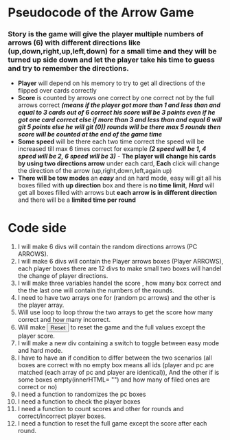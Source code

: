 # Pseudocode of the Arrow Game

### Story is the game will give the player multiple numbers of arrows (6) with different directions like (up,down,right,up,left,down) for a small time and they will be turned up side down and let the player take his time to guess and try to remember the directions.

- **Player** will depend on his memory to try to get all directions of the flipped over cards correctly
- **Score** is counted by arrows one correct by one correct not by the full arrows correct
  **_(means if the player got more than 1 and less than and equal to 3 cards out of 6 correct his score will be 3 points even if he got one card correct else if more than 3 and less than and equal 6 will git 5 points else he will git (0)) rounds will be there max 5 rounds then score will be counted at the end of the game time_**
- **Some speed** will be there each two time correct the speed will be increased till max 6 times correct for example **_(2 speed will be 1, 4 speed will be 2, 6 speed will be 3)_** - **The player will change his cards by using two directions arrow** under each card, **Each** click will change the direction of the arrow (up,right,down,left,again up)
- **There will be tow modes** an **_easy_** and an hard mode, easy will git all his boxes filled with **up direction** box and there is **no time limit**, **_Hard_** will get all boxes filled with arrows but **each arrow is in different direction** and there will be a **limited time per round**

# Code side

1. I will make 6 divs will contain the random directions arrows (PC ARROWS).
2. I will make 6 divs will contain the Player arrows boxes (Player ARROWS), each player boxes there are 12 divs to make small two boxes will handel the change of player directions.
3. I will make three variables handel the score , how many box correct and the the last one will contain the numbers of the rounds.
4. I need to have two arrays one for (random pc arrows) and the other is the player array.
5. Will use loop to loop throw the two arrays to get the score how many correct and how many incorrect.
6. Will make <button>Reset</button> to reset the game and the full values except the player score.
7. I will make a new div containing a switch to toggle between easy mode and hard mode.
8. I have to have an if condition to differ between the two scenarios (all boxes are correct with no empty box means all ids (player and pc are matched (each array of pc and player are identical)), And the other if is some boxes empty(innerHTML= "") and how many of filed ones are correct or no)
9. I need a function to randomizes the pc boxes
10. I need a function to check the player boxes
11. I need a function to count scores and other for rounds and correct/incorrect player boxes.
12. I need a function to reset the full game except the score after each round.
